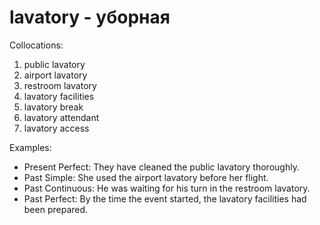 # lavatory - уборная


Collocations:

1. public lavatory
2. airport lavatory
3. restroom lavatory
4. lavatory facilities
5. lavatory break
6. lavatory attendant
7. lavatory access

Examples:

- Present Perfect: They have cleaned the public lavatory thoroughly.
- Past Simple: She used the airport lavatory before her flight.
- Past Continuous: He was waiting for his turn in the restroom lavatory.
- Past Perfect: By the time the event started, the lavatory facilities had been prepared.